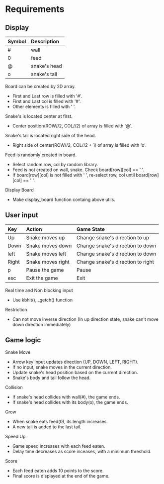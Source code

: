 # Requirements
Display
   ---
   |Symbol            |Description |
   | :--------------- | :--------- |
   |#                 |wall        |
   |0                 |feed        |
   |@                 |snake's head|
   |o                 |snake's tail|           
  
   Board can be created by 2D array.
   - First and Last row is filled with '#'.
   - First and Last col is filled with '#'.
   - Other elements is filled with ' '.   
  
   Snake's is located center at first.
   - Center position(ROW//2, COL//2) of array is filled with '@'.
  
   Snake's tail is located right side of the head.
   - Right side of center(ROW//2, COL//2 + 1) of array is filled with 'o'.
   
   Feed is randomly created in board.
   - Select random row, col by random library.
   - Feed is not created on wall, snake. Check board[row][col] == ' '.
   - If board[row][col] is not filled with ' ', re-select row, col until board[row][col] == ' '.
  
   Display Board
   - Make display_board function containg above utils.

User input
   ---
 |Key     |Action            | Game State                      |
 | :----- | :--------------- | :------------------------------ |
 |Up      |Snake moves up    |Change snake's direction to up   |
 |Down    |Snake moves down  |Change snake's direction to down |
 |left    |Snake moves left  |Change snake's direction to down |
 |Right   |Snake moves right |Change snake's direction to right|
 |p       |Pause the game    |Pause                            |
 |esc     |Exit the game     |Exit                             |

   Real time and Non blocking input
   - Use kbhit(), _getch() function
  
   Restriction
   - Can not move inverse direction (In up direction state, snake can't move down direction immediately)
    
Game logic
   ---
   Snake Move
   - Arrow key input updates direction (UP, DOWN, LEFT, RIGHT).
   - If no input, snake moves in the current direction.
   - Update snake's head position based on the current direction.
   - Snake's body and tail follow the head.
  
   Collision
   - If snake's head collides with wall(#), the game ends.
   - If snake's head collides with its body(o), the game ends.

   Grow
   - When snake eats feed(0), its length increases.
   - A new tail is added to the last tail.

   Speed Up
   - Game speed increases with each feed eaten.
   - Delay time decreases as score inceases, with a minimum threshold.

   Score
   - Each feed eaten adds 10 points to the score.
   - Final score is displayed at the end of the game.
